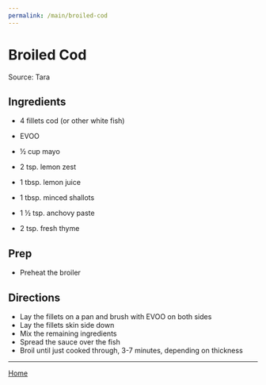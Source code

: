```yaml
---
permalink: /main/broiled-cod
---
```

# Broiled Cod

Source: Tara

## Ingredients

- 4 fillets cod (or other white fish)

- EVOO
- ½ cup mayo
- 2 tsp. lemon zest
- 1 tbsp. lemon juice
- 1 tbsp. minced shallots
- 1 ½ tsp. anchovy paste
- 2 tsp. fresh thyme

## Prep

- Preheat the broiler

## Directions

- Lay the fillets on a pan and brush with EVOO on both sides
- Lay the fillets skin side down
- Mix the remaining ingredients
- Spread the sauce over the fish
- Broil until just cooked through, 3-7 minutes, depending on thickness

---

[Home](https://thomasjbarrett82.github.io)
